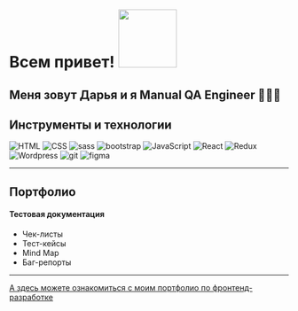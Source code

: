 <h1>Всем привет! <img src="https://media.giphy.com/media/IpM4kYGnxqmE02P9rr/giphy.gif" width="105px" /></h1>
<h2>Меня зовут Дарья и я Manual QA Engineer 👩‍💻🐞</h2>


<h2>Инструменты и технологии</h2>
<div id="badges">
  <img src="https://img.shields.io/badge/html5-%23E34F26.svg?style=for-the-badge&logo=html5&logoColor=white" alt="HTML"/>
  <img src="https://img.shields.io/badge/css3-%231572B6.svg?style=for-the-badge&logo=css3&logoColor=white" alt="CSS"/>
  <img src="https://img.shields.io/badge/SASS-hotpink.svg?style=for-the-badge&logo=SASS&logoColor=white" alt="sass" />
  <img src="https://img.shields.io/badge/bootstrap-%238511FA.svg?style=for-the-badge&logo=bootstrap&logoColor=white" alt="bootstrap" />
  <img src="https://img.shields.io/badge/javascript-%23323330.svg?style=for-the-badge&logo=javascript&logoColor=%23F7DF1E" alt="JavaScript"/>
  <img src="https://img.shields.io/badge/react-%2320232a.svg?style=for-the-badge&logo=react&logoColor=%2361DAFB" alt="React" />
  <img src="https://img.shields.io/badge/redux-%23593d88.svg?style=for-the-badge&logo=redux&logoColor=white" alt="Redux" />
  <img src="https://img.shields.io/badge/WordPress-%23117AC9.svg?style=for-the-badge&logo=WordPress&logoColor=white" alt="Wordpress" />
  <img src="https://img.shields.io/badge/git-%23F05033.svg?style=for-the-badge&logo=git&logoColor=white" alt="git" />
  <img src="https://img.shields.io/badge/figma-%23F24E1E.svg?style=for-the-badge&logo=figma&logoColor=white" alt="figma" />
</div>

---

<h2>Портфолио</h2>
<h4>Тестовая документация</h4>
<ul>
  <li>Чек-листы</li>
  <li>Тест-кейсы</li>
  <li>Mind Map</li>
  <li>Баг-репорты</li>
</ul>

---


<a href="https://dovydova-daria.glitch.me">А здесь можете ознакомиться с моим портфолио по фронтенд-разработке</a>



